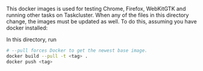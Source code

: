 This docker images is used for testing Chrome, Firefox, WebKitGTK and running
other tasks on Taskcluster. When any of the files in this directory change, the
images must be updated as well. To do this, assuming you have docker installed:

In this directory, run
```sh
# --pull forces Docker to get the newest base image.
docker build --pull -t <tag> .
docker push <tag>
```

